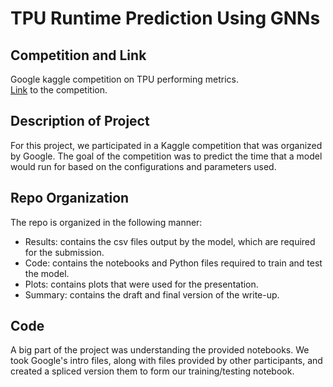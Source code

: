 # TPU Runtime Prediction Using GNNs

## Competition and Link
Google kaggle competition on TPU performing metrics.\
[Link](https://www.kaggle.com/competitions/predict-ai-model-runtime/overview) to the competition.

## Description of Project
For this project, we participated in a Kaggle competition that was organized by Google. The goal of the competition was to predict the time that a model would run for based on the configurations and parameters used. 

## Repo Organization
The repo is organized in the following manner:
- Results: contains the csv files output by the model, which are required for the submission.
- Code: contains the notebooks and Python files required to train and test the model.
- Plots: contains plots that were used for the presentation.
- Summary: contains the draft and final version of the write-up.

## Code
A big part of the project was understanding the provided notebooks. We took Google's intro files, along with files provided by other participants, and created a spliced version them to form our training/testing notebook.
